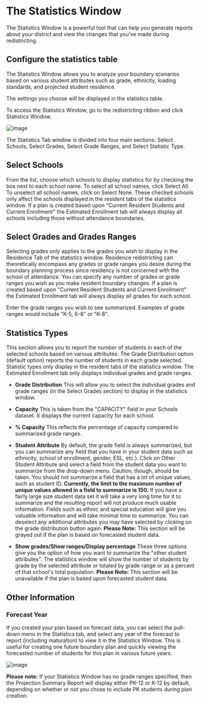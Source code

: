 # The Statistics Window

The Statistics Window is a powerful tool that can help you generate reports about your district and view the changes that you’ve made during redistricting. 

## Configure the statistics table

The Statistics Window allows you to analyze your boundary scenarios based on various student attributes such as grade, ethnicity, loading standards, and projected student residence. 

The settings you choose will be displayed in the statistics table.

To access the Statistics Window, go to the redistricting ribbon and click Statistics Window.

![image](https://github.com/dbutz/SchoolSite-Pro-Docs/assets/5185948/46aae42f-ab78-4470-b6e1-c8b076d87266)


The Statistics Tab window is divided into four main sections: Select Schools, Select Grades, Select Grade Ranges, and Select Statistic Type.  

## Select Schools

From the list, choose which schools to display statistics for by checking the box next to each school name.  To select all school names, click Select All.  To unselect all school names, click on Select None. These checked schools only affect the schools displayed in the resident tabs of the statistics window. If a plan is created based upon "Current Resident Students and Current Enrollment" the Estimated Enrollment tab will always display all schools including those without attendance boundaries.

## Select Grades and Grades Ranges

Selecting grades only applies to the grades you wish to display in the Residence Tab of the statistics window. Residence  redistricting can theoretically encompass any grades or grade ranges you desire during the boundary planning process since residency is not concerned with the school of attendance. You can specify any number of grades or grade ranges you wish as you make resident boundary changes. If a plan is created based upon "Current Resident Students and Current Enrollment" the Estimated Enrollment tab will always display all grades for each school. 

Enter the grade ranges you wish to see summarized. Examples of grade ranges would include "K-5, 6-8" or "K-8".

## Statistics Types
This section allows you to report the number of students in each of the selected schools based on various attributes.  The Grade Distribution option (default option) reports the number of students in each grade selected. Statistic types only display in the resident tabs of the statistics window. The Estimated Enrollment tab only displays individual grades and grade ranges.

* __Grade Distribution__
This will allow you to select the individual grades and grade ranges (in the Select Grades section) to display in the statistics window.

* __Capacity__
This is taken from the "CAPACITY" field in your Schools dataset.  It displays the current capacity for each school.

* __% Capacity__
This reflects the percentage of capacity compared to summarized grade ranges.

* __Student Attribute__
By default, the grade field is always summarized, but you can summarize any field that you have in your student data such as ethnicity, school of enrollment, gender, ESL, etc.).  Click on Other Student Attribute and select a field from the student data you want to summarize from the drop-down menu. Caution, though, should be taken.  You should not summarize a field that has a lot of unique values, such as student ID. __Currently, the limit to the maximum number of unique values allowed in a field to summarize is 150.__  If you have a fairly large size student data set it will take a very long time for it to summarize and the resulting report will not produce much usable information.  Fields such as ethnic and special education will give you valuable information and will take minimal time to summarize.  You can deselect any additional attributes you may have selected by clicking on the grade distribution button again.
__Please Note:__ This section will be grayed out if the plan is based on forecasted student data.


 * __Show grades/Show ranges/Display percentage__
   These three options give you the option of how you want to summarize the "other student attributes". The statistics window    will show the number of students by grade by the selected attribute or totaled by grade range or as a percent of that school's total population.
   __Please Note:__ This section will be unavailable if the plan is based upon forecasted student data.

## Other Information

### Forecast Year

If you created your plan based on forecast data, you can select the pull-down menu in the Statistics tab, and select any year of the forecast to report (including maturation) to view it in the Statistics Window.  This is useful for creating one future boundary plan and quickly viewing the forecasted number of students for this plan in various future years.

![image](https://github.com/dbutz/SchoolSite-Pro-Docs/assets/5185948/d6a3c5d4-78c9-4aa4-b5cc-02b0b6be37f5)

**Please note:** If your Statistics Window has no grade ranges specified, then the Projection Summary Report will display either PK-12 or K-12 by default, depending on whether or not you chose to include PK students during plan creation.
